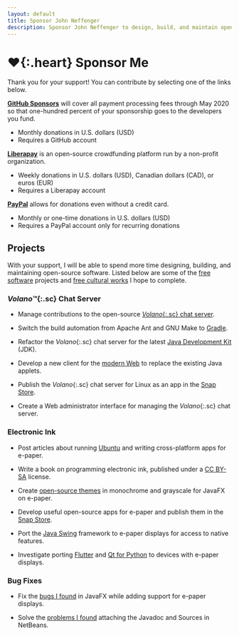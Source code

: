 ```yaml
---
layout: default
title: Sponsor John Neffenger
description: Sponsor John Neffenger to design, build, and maintain open-source software.
---
```


# **♥**{:.heart} Sponsor Me

Thank you for your support!
You can contribute by selecting one of the links below.

**[GitHub Sponsors][github]** will cover all payment processing fees through May 2020 so that one-hundred percent of your sponsorship goes to the developers you fund.

* Monthly donations in U.S. dollars (USD)
* Requires a GitHub account

**[Liberapay][liberapay]** is an open-source crowdfunding platform run by a non-profit organization.

* Weekly donations in U.S. dollars (USD), Canadian dollars (CAD), or euros (EUR)
* Requires a Liberapay account

**[PayPal][paypal]** allows for donations even without a credit card.

* Monthly or one-time donations in U.S. dollars (USD)
* Requires a PayPal account only for recurring donations

## Projects

With your support, I will be able to spend more time designing, building, and maintaining open-source software.
Listed below are some of the [free software][free-sw] projects and [free cultural works][freeworks] I hope to complete.

### *Volano™*{:.sc} Chat Server

* Manage contributions to the open-source [*Volano*{:.sc} chat server][volano].

* Switch the build automation from Apache Ant and GNU Make to [Gradle][gradle].

* Refactor the *Volano*{:.sc} chat server for the latest [Java Development Kit][openjdk] (JDK).

* Develop a new client for the [modern Web][websockets] to replace the existing Java applets.

* Publish the *Volano*{:.sc} chat server for Linux as an app in the [Snap Store][snap].

* Create a Web administrator interface for managing the *Volano*{:.sc} chat server.

### Electronic Ink

* Post articles about running [Ubuntu][ubuntu] and writing cross-platform apps for e-paper.

* Write a book on programming electronic ink, published under a [CC BY-SA][ccbysa] license.

* Create [open-source themes][skin] in monochrome and grayscale for JavaFX on e-paper.

* Develop useful open-source apps for e-paper and publish them in the [Snap Store][snap].

* Port the [Java Swing][swing] framework to e-paper displays for access to native features.

* Investigate porting [Flutter][flutter] and [Qt for Python][qtpython] to devices with e-paper displays.

### Bug Fixes

* Fix the [bugs I found][jfxpatch] in JavaFX while adding support for e-paper displays.

* Solve the [problems I found][netbeans] attaching the Javadoc and Sources in NetBeans.

[github]: https://github.com/sponsors/jgneff
[liberapay]: https://liberapay.com/jgneff
[paypal]: https://www.paypal.com/cgi-bin/webscr?cmd=_s-xclick&hosted_button_id=TLPD5EPWLSM5G&source=url

[free-sw]: https://www.gnu.org/philosophy/free-sw.html
[freeworks]: https://creativecommons.org/share-your-work/public-domain/freeworks
[volano]: https://github.com/jgneff/volano
[gradle]: https://docs.gradle.org/current/userguide/multi_project_builds.html
[openjdk]: https://jdk.java.net/
[websockets]: https://developer.mozilla.org/en-US/docs/Web/API/Websockets_API
[snap]: https://snapcraft.io/store
[ubuntu]: http://cdimage.ubuntu.com/ubuntu-base/releases/bionic/release/
[ccbysa]: https://creativecommons.org/licenses/by-sa/4.0/
[skin]: https://openjfx.io/javadoc/14/javafx.controls/javafx/scene/control/package-summary.html
[swing]: https://docs.oracle.com/javase/tutorial/uiswing/
[flutter]: https://flutter.dev/
[qtpython]: https://www.qt.io/qt-for-python
[jfxpatch]: https://gitlab.com/openjfxepd/jfxpatch/issues?state=all
[netbeans]: https://issues.apache.org/jira/browse/NETBEANS-3296
